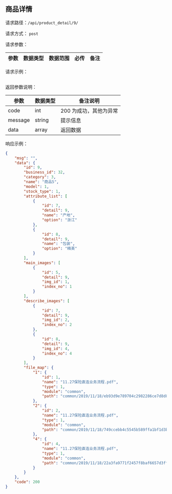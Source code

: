 ## 商品详情

请求路径：`/api/product_detail/9/`

请求方式： `post`

请求参数： 

| 参数      | 数据类型 | 数据范围 | 必传 | 备注                                             |
| --------- | -------- | -------- | ---- | ------------------------------------------------ |


请求示例：

```

```



返回参数说明：

| 参数    | 数据类型 | 备注说明               |
| ------- | -------- | ---------------------- |
| code    | int      | 200 为成功，其他为异常 |
| message | string   | 提示信息               |
| data    | array    | 返回数据               |

响应示例：

```json
{
    "msg": "",
    "data": {
        "id": 9,
        "business_id": 32,
        "category": 3,
        "name": "商品5",
        "model": 1,
        "stock_type": 1,
        "attribute_list": [
            {
                "id": 7,
                "detail": 9,
                "name": "产地",
                "option": "浙江"
            },
            {
                "id": 8,
                "detail": 9,
                "name": "包装",
                "option": "精美"
            }
        ],
        "main_images": [
            {
                "id": 5,
                "detail": 9,
                "img_id": 1,
                "index_no": 1
            }
        ],
        "describe_images": [
            {
                "id": 7,
                "detail": 9,
                "img_id": 2,
                "index_no": 2
            },
            {
                "id": 8,
                "detail": 9,
                "img_id": 4,
                "index_no": 4
            }
        ],
        "file_map": {
            "1": {
                "id": 1,
                "name": "11.27保险直连业务流程.pdf",
                "type": 1,
                "module": "common",
                "path": "common/2019/11/18/eb93d9e789704c2982286ce7d8d85987.pdf"
            },
            "2": {
                "id": 2,
                "name": "11.27保险直连业务流程.pdf",
                "type": 1,
                "module": "common",
                "path": "common/2019/11/18/749ccebb4c5545b589ffa1bf1d3b0861.pdf"
            },
            "4": {
                "id": 4,
                "name": "11.27保险直连业务流程.pdf",
                "type": 1,
                "module": "common",
                "path": "common/2019/11/18/22a3fa9771f2457f8baf6657d3ff7f1e.pdf"
            }
        }
    },
    "code": 200
}
```